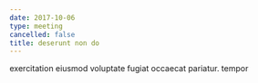 ```yaml
---
date: 2017-10-06
type: meeting
cancelled: false
title: deserunt non do
---
```

exercitation eiusmod voluptate fugiat occaecat pariatur. tempor